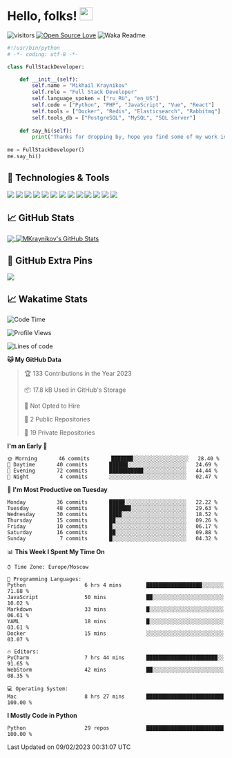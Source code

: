 # Hello, folks! <img src="https://raw.githubusercontent.com/MartinHeinz/MartinHeinz/master/wave.gif" width="30px" height="30px" />

![visitors](https://visitor-badge.laobi.icu/badge?page_id=MKraynikov.MKraynikov)
[![Open Source Love](https://badges.frapsoft.com/os/v1/open-source.svg?v=102)](https://github.com/ellerbrock/open-source-badge/)
![Waka Readme](https://github.com/MKraynikov/MKraynikov/workflows/Waka%20Readme/badge.svg)

```python
#!/usr/bin/python
# -*- coding: utf-8 -*-

class FullStackDeveloper:

    def __init__(self):
        self.name = "Mikhail Kraynikov"
        self.role = "Full Stack Developer"
        self.language_spoken = ["ru_RU", "en_US"]
        self.code = ["Python", "PHP", "JavaScript", "Vue", "React"]
        self.tools = ["Docker", "Redis", "Elasticsearch", "Rabbitmq"]
        self.tools_db = ["PostgreSQL", "MySQL", "SQL Server"]
        
    def say_hi(self):
        print("Thanks for dropping by, hope you find some of my work interesting.")
        
me = FullStackDeveloper()
me.say_hi()
```

## 🔧 Technologies & Tools
![](https://img.shields.io/badge/OS-Linux-informational?style=flat&logo=linux&logoColor=white&color=2bbc8a)
![](https://img.shields.io/badge/Editor-IntelliJ_IDEA-informational?style=flat&logo=intellij-idea&logoColor=white&color=2bbc8a)
![](https://img.shields.io/badge/Code-PHP-informational?style=flat&logo=php&logoColor=white&color=2bbc8a)
![](https://img.shields.io/badge/Code-Python-informational?style=flat&logo=python&logoColor=white&color=2bbc8a)
![](https://img.shields.io/badge/Code-JavaScript-informational?style=flat&logo=javascript&logoColor=white&color=2bbc8a)
![](https://img.shields.io/badge/Code-Vue-informational?style=flat&logo=vue.js&logoColor=white&color=2bbc8a)
![](https://img.shields.io/badge/Shell-Bash-informational?style=flat&logo=gnu-bash&logoColor=white&color=2bbc8a)
![](https://img.shields.io/badge/Tools-PostgreSQL-informational?style=flat&logo=postgresql&logoColor=white&color=2bbc8a)
![](https://img.shields.io/badge/Tools-MySQL-informational?style=flat&logo=mysql&logoColor=white&color=2bbc8a)
![](https://img.shields.io/badge/Tools-Docker-informational?style=flat&logo=docker&logoColor=white&color=2bbc8a)
![](https://img.shields.io/badge/Tools-Redis-informational?style=flat&logo=redis&logoColor=white&color=2bbc8a)
![](https://img.shields.io/badge/Tools-Elasticsearch-informational?style=flat&logo=elasticsearch&logoColor=white&color=2bbc8a)
![](https://img.shields.io/badge/Tools-Rabbitmq-informational?style=flat&logo=rabbitmq&logoColor=white&color=2bbc8a)

## &#x1f4c8; GitHub Stats

<a href="https://github.com/MKraynikov/MKraynikov">
  <img align="center" src="https://github-readme-stats.vercel.app/api/top-langs/?username=MKraynikov&hide=javascript,html&title_color=ffffff&text_color=c9cacc&icon_color=2bbc8a&bg_color=1d1f21&langs_count=3" />
</a>
<a href="https://github.com/MKraynikov/MKraynikov">
  <img align="center" src="https://github-readme-stats.vercel.app/api?username=MKraynikov&show_icons=true&line_height=27&count_private=true&title_color=ffffff&text_color=c9cacc&icon_color=2bbc8a&bg_color=1d1f21" alt="MKraynikov's GitHub Stats" />
</a>

## 💖 GitHub Extra Pins

<a href="https://github.com/MKraynikov/small_company_CRM">
  <img align="center" src="https://github-readme-stats.vercel.app/api/pin/?username=MKraynikov&repo=small_company_CRM&title_color=ffffff&text_color=c9cacc&icon_color=2bbc8a&bg_color=1d1f21" />
</a>

## &#x1f4c8; Wakatime Stats

<!--START_SECTION:waka-->
![Code Time](http://img.shields.io/badge/Code%20Time-26%20hrs%2041%20mins-blue)

![Profile Views](http://img.shields.io/badge/Profile%20Views-50-blue)

![Lines of code](https://img.shields.io/badge/From%20Hello%20World%20I%27ve%20Written-4%20Million%20lines%20of%20code-blue)

**🐱 My GitHub Data** 

> 🏆 133 Contributions in the Year 2023
 > 
> 📦 17.8 kB Used in GitHub's Storage 
 > 
> 🚫 Not Opted to Hire
 > 
> 📜 2 Public Repositories 
 > 
> 🔑 19 Private Repositories  
 > 
**I'm an Early 🐤** 

```text
🌞 Morning       46 commits       ███████░░░░░░░░░░░░░░░░░░   28.40 % 
🌆 Daytime       40 commits       ██████░░░░░░░░░░░░░░░░░░░   24.69 % 
🌃 Evening       72 commits       ███████████░░░░░░░░░░░░░░   44.44 % 
🌙 Night          4 commits       ░░░░░░░░░░░░░░░░░░░░░░░░░   02.47 % 

```
📅 **I'm Most Productive on Tuesday** 

```text
Monday          36 commits       █████░░░░░░░░░░░░░░░░░░░░   22.22 % 
Tuesday         48 commits       ███████░░░░░░░░░░░░░░░░░░   29.63 % 
Wednesday       30 commits       ████░░░░░░░░░░░░░░░░░░░░░   18.52 % 
Thursday        15 commits       ██░░░░░░░░░░░░░░░░░░░░░░░   09.26 % 
Friday          10 commits       █░░░░░░░░░░░░░░░░░░░░░░░░   06.17 % 
Saturday        16 commits       ██░░░░░░░░░░░░░░░░░░░░░░░   09.88 % 
Sunday           7 commits       █░░░░░░░░░░░░░░░░░░░░░░░░   04.32 % 

```


📊 **This Week I Spent My Time On** 

```text
⌚︎ Time Zone: Europe/Moscow

💬 Programming Languages: 
Python                   6 hrs 4 mins        ██████████████████░░░░░░░   71.88 % 
JavaScript               50 mins             ██░░░░░░░░░░░░░░░░░░░░░░░   10.02 % 
Markdown                 33 mins             █░░░░░░░░░░░░░░░░░░░░░░░░   06.61 % 
YAML                     18 mins             █░░░░░░░░░░░░░░░░░░░░░░░░   03.61 % 
Docker                   15 mins             ░░░░░░░░░░░░░░░░░░░░░░░░░   03.07 % 

🔥 Editors: 
PyCharm                  7 hrs 44 mins       ███████████████████████░░   91.65 % 
WebStorm                 42 mins             ██░░░░░░░░░░░░░░░░░░░░░░░   08.35 % 

💻 Operating System: 
Mac                      8 hrs 27 mins       █████████████████████████   100.00 % 

```

**I Mostly Code in Python** 

```text
Python                   29 repos            █████████████████████████   100.00 % 

```



 Last Updated on 09/02/2023 00:31:07 UTC
<!--END_SECTION:waka-->
